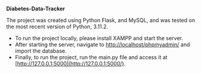**Diabetes-Data-Tracker**

The project was created using Python Flask, and MySQL, and was tested on the most recent version of Python, 3.11.2.

* To run the project locally, please install XAMPP and start the server.
* After starting the server, navigate to [http://localhost/phpmyadmin/](http://localhost/phpmyadmin/) and import the database.
* Finally, to run the project, run the main.py file and access it at [http://127.0.0.1:5000](http://127.0.0.1:5000/).
